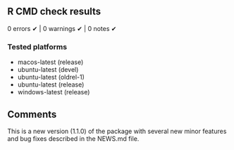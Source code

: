 ## R CMD check results

0 errors ✔ | 0 warnings ✔ | 0 notes ✔

### Tested platforms

  + macos-latest (release)
  + ubuntu-latest (devel)
  + ubuntu-latest (oldrel-1)
  + ubuntu-latest (release)
  + windows-latest (release)

## Comments

This is a new version (1.1.0) of the package with several new minor features and bug fixes described in the NEWS.md file.
